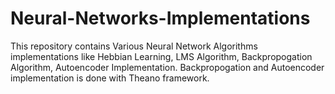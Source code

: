 # Neural-Networks-Implementations
This repository contains Various Neural Network Algorithms implementations like Hebbian Learning, LMS Algorithm, Backpropogation Algorithm, Autoencoder Implementation. Backpropogation and Autoencoder implementation is done with Theano framework.
